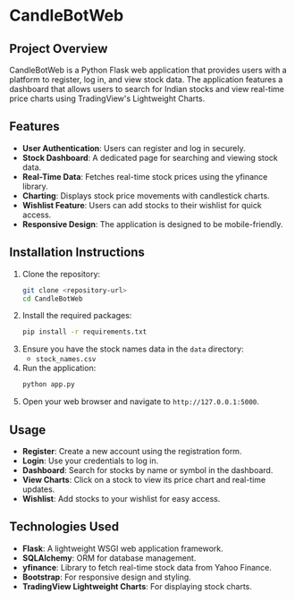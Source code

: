 # CandleBotWeb

## Project Overview
CandleBotWeb is a Python Flask web application that provides users with a platform to register, log in, and view stock data. The application features a dashboard that allows users to search for Indian stocks and view real-time price charts using TradingView's Lightweight Charts.

## Features
- **User Authentication**: Users can register and log in securely.
- **Stock Dashboard**: A dedicated page for searching and viewing stock data.
- **Real-Time Data**: Fetches real-time stock prices using the yfinance library.
- **Charting**: Displays stock price movements with candlestick charts.
- **Wishlist Feature**: Users can add stocks to their wishlist for quick access.
- **Responsive Design**: The application is designed to be mobile-friendly.

## Installation Instructions
1. Clone the repository:
   ```bash
   git clone <repository-url>
   cd CandleBotWeb
   ```
2. Install the required packages:
   ```bash
   pip install -r requirements.txt
   ```
3. Ensure you have the stock names data in the `data` directory:
   - `stock_names.csv`
4. Run the application:
   ```bash
   python app.py
   ```
5. Open your web browser and navigate to `http://127.0.0.1:5000`.

## Usage
- **Register**: Create a new account using the registration form.
- **Login**: Use your credentials to log in.
- **Dashboard**: Search for stocks by name or symbol in the dashboard.
- **View Charts**: Click on a stock to view its price chart and real-time updates.
- **Wishlist**: Add stocks to your wishlist for easy access.

## Technologies Used
- **Flask**: A lightweight WSGI web application framework.
- **SQLAlchemy**: ORM for database management.
- **yfinance**: Library to fetch real-time stock data from Yahoo Finance.
- **Bootstrap**: For responsive design and styling.
- **TradingView Lightweight Charts**: For displaying stock charts.
